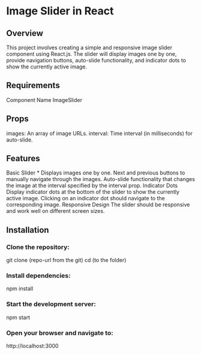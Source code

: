 # Image Slider in React
## Overview
This project involves creating a simple and responsive image slider component using React.js. The slider will display images one by one, provide navigation buttons, auto-slide functionality, and indicator dots to show the currently active image.

## Requirements
Component Name
ImageSlider
## Props
images: An array of image URLs.
interval: Time interval (in milliseconds) for auto-slide.
## Features
Basic Slider
    * Displays images one by one.
    Next and previous buttons to manually navigate through the images.
    Auto-slide functionality that changes the image at the interval specified by the interval prop.
Indicator Dots
    Display indicator dots at the bottom of the slider to show the currently active image.
    Clicking on an indicator dot should navigate to the corresponding image.
Responsive Design
    The slider should be responsive and work well on different screen sizes.
## Installation
### Clone the repository:

git clone (repo-url from the git)
cd (to the folder)

### Install dependencies:
npm install

### Start the development server:
npm start

### Open your browser and navigate to:
http://localhost:3000
